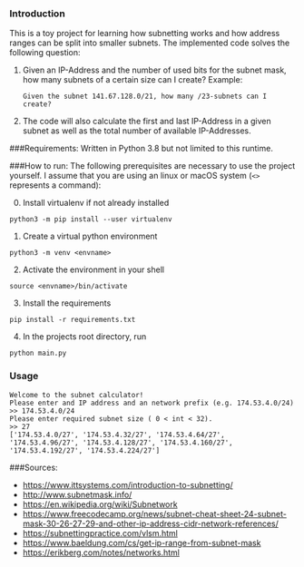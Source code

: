### Introduction
This is a toy project for learning how subnetting works and how address 
ranges can be split into smaller subnets. The implemented code solves the 
following question:
1. Given an IP-Address and the number of used bits for the subnet mask, how 
   many subnets of a certain size can I create? Example:
   ```
   Given the subnet 141.67.128.0/21, how many /23-subnets can I create? 
   ```
2. The code will also calculate the first and last IP-Address in a given 
   subnet as well as the total number of available IP-Addresses.

###Requirements:
Written in Python 3.8 but not limited to this runtime.


###How to run:
The following prerequisites are necessary to use the project yourself. I assume
that you are using an linux or macOS system (```<>``` represents a command):

0. Install virtualenv if not already installed
```
python3 -m pip install --user virtualenv
```
1. Create a virtual python environment
```
python3 -m venv <envname>
```
2. Activate the environment in your shell
```
source <envname>/bin/activate
```
3. Install the requirements
```
pip install -r requirements.txt
```
4. In the projects root directory, run
```
python main.py
```

### Usage
```
Welcome to the subnet calculator!
Please enter and IP address and an network prefix (e.g. 174.53.4.0/24)
>> 174.53.4.0/24
Please enter required subnet size ( 0 < int < 32).
>> 27
['174.53.4.0/27', '174.53.4.32/27', '174.53.4.64/27', '174.53.4.96/27', '174.53.4.128/27', '174.53.4.160/27', '174.53.4.192/27', '174.53.4.224/27']
```


###Sources:
 - https://www.ittsystems.com/introduction-to-subnetting/
 - http://www.subnetmask.info/
 - https://en.wikipedia.org/wiki/Subnetwork
 - https://www.freecodecamp.org/news/subnet-cheat-sheet-24-subnet-mask-30-26-27-29-and-other-ip-address-cidr-network-references/
 - https://subnettingpractice.com/vlsm.html
 - https://www.baeldung.com/cs/get-ip-range-from-subnet-mask
 - https://erikberg.com/notes/networks.html